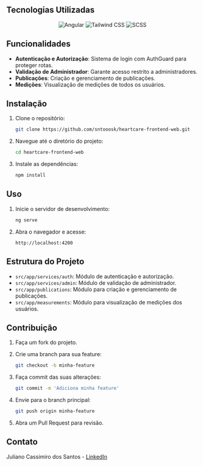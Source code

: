 ## Tecnologias Utilizadas

<p align="center">
  <img src="https://img.shields.io/badge/angular-%23DD0031.svg?style=for-the-badge&logo=angular&logoColor=white" alt="Angular" />
  <img src="https://img.shields.io/badge/tailwindcss-%2338B2AC.svg?style=for-the-badge&logo=tailwind-css&logoColor=white" alt="Tailwind CSS" />
  <img src="https://img.shields.io/badge/scss-%23CC6699.svg?style=for-the-badge&logo=sass&logoColor=white" alt="SCSS" />
</p>

## Funcionalidades

- **Autenticação e Autorização**: Sistema de login com AuthGuard para proteger rotas.
- **Validação de Administrador**: Garante acesso restrito a administradores.
- **Publicações**: Criação e gerenciamento de publicações.
- **Medições**: Visualização de medições de todos os usuários.

## Instalação

1. Clone o repositório:

   ```bash
   git clone https://github.com/sntooosk/heartcare-frontend-web.git
   ```

2. Navegue até o diretório do projeto:

   ```bash
   cd heartcare-frontend-web
   ```

3. Instale as dependências:

   ```bash
   npm install
   ```

## Uso

1. Inicie o servidor de desenvolvimento:

   ```bash
   ng serve
   ```

2. Abra o navegador e acesse:

   ```
   http://localhost:4200
   ```

## Estrutura do Projeto

- `src/app/services/auth`: Módulo de autenticação e autorização.
- `src/app/services/admin`: Módulo de validação de administrador.
- `src/app/publications`: Módulo para criação e gerenciamento de publicações.
- `src/app/measurements`: Módulo para visualização de medições dos usuários.

## Contribuição

1. Faça um fork do projeto.
2. Crie uma branch para sua feature:

   ```bash
   git checkout -b minha-feature
   ```

3. Faça commit das suas alterações:

   ```bash
   git commit -m 'Adiciona minha feature'
   ```

4. Envie para o branch principal:

   ```bash
   git push origin minha-feature
   ```

5. Abra um Pull Request para revisão.

## Contato

Juliano Cassimiro dos Santos - [LinkedIn](https://www.linkedin.com/in/sntooosk)

